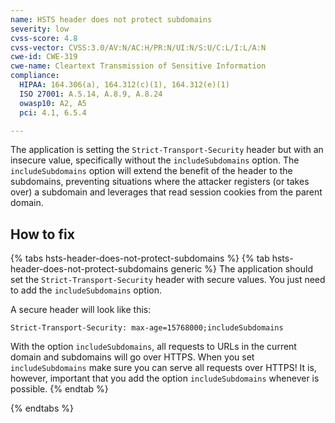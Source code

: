 ```yaml
---
name: HSTS header does not protect subdomains
severity: low
cvss-score: 4.8
cvss-vector: CVSS:3.0/AV:N/AC:H/PR:N/UI:N/S:U/C:L/I:L/A:N
cwe-id: CWE-319
cwe-name: Cleartext Transmission of Sensitive Information
compliance:
  HIPAA: 164.306(a), 164.312(c)(1), 164.312(e)(1)
  ISO 27001: A.5.14, A.8.9, A.8.24
  owasp10: A2, A5
  pci: 4.1, 6.5.4

---            
```


The application is setting the `Strict-Transport-Security` header but with an insecure value, specifically without the `includeSubdomains` option. 
The `includeSubdomains` option will extend the benefit of the header to the subdomains, preventing situations where the attacker registers (or takes over) a subdomain and leverages that read session cookies from the parent domain.

## How to fix

{% tabs hsts-header-does-not-protect-subdomains %}
{% tab hsts-header-does-not-protect-subdomains generic %}
The application should set the `Strict-Transport-Security` header with secure values. You just need to add the `includeSubdomains` option.

A secure header will look like this:
```
Strict-Transport-Security: max-age=15768000;includeSubdomains 
```

With the option `includeSubdomains`, all requests to URLs in the current domain and subdomains will go over HTTPS. When you set `includeSubdomains` make sure you can serve all requests over HTTPS! It is, however, important that you add the option `includeSubdomains` whenever is possible.
{% endtab %}

{% endtabs %}
